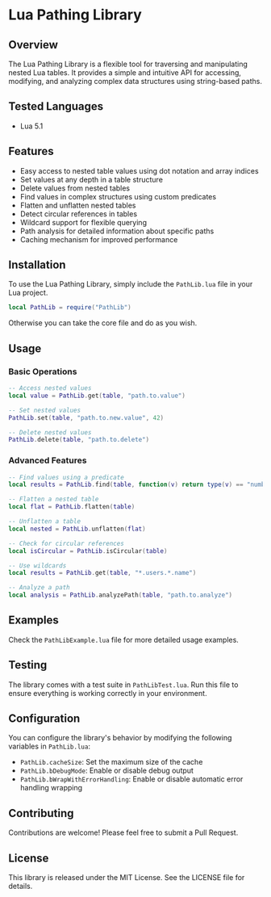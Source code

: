 # Lua Pathing Library

## Overview

The Lua Pathing Library is a flexible tool for traversing and manipulating nested Lua tables. It provides a simple and intuitive API for accessing, modifying, and analyzing complex data structures using string-based paths.

## Tested Languages

- Lua 5.1

## Features

- Easy access to nested table values using dot notation and array indices
- Set values at any depth in a table structure
- Delete values from nested tables
- Find values in complex structures using custom predicates
- Flatten and unflatten nested tables
- Detect circular references in tables
- Wildcard support for flexible querying
- Path analysis for detailed information about specific paths
- Caching mechanism for improved performance

## Installation

To use the Lua Pathing Library, simply include the `PathLib.lua` file in your Lua project.

```lua
local PathLib = require("PathLib")
```

Otherwise you can take the core file and do as you wish.

## Usage

### Basic Operations

```lua
-- Access nested values
local value = PathLib.get(table, "path.to.value")

-- Set nested values
PathLib.set(table, "path.to.new.value", 42)

-- Delete nested values
PathLib.delete(table, "path.to.delete")
```

### Advanced Features

```lua
-- Find values using a predicate
local results = PathLib.find(table, function(v) return type(v) == "number" and v > 10 end)

-- Flatten a nested table
local flat = PathLib.flatten(table)

-- Unflatten a table
local nested = PathLib.unflatten(flat)

-- Check for circular references
local isCircular = PathLib.isCircular(table)

-- Use wildcards
local results = PathLib.get(table, "*.users.*.name")

-- Analyze a path
local analysis = PathLib.analyzePath(table, "path.to.analyze")
```

## Examples

Check the `PathLibExample.lua` file for more detailed usage examples.

## Testing

The library comes with a test suite in `PathLibTest.lua`. Run this file to ensure everything is working correctly in your environment.

## Configuration

You can configure the library's behavior by modifying the following variables in `PathLib.lua`:

- `PathLib.cacheSize`: Set the maximum size of the cache
- `PathLib.bDebugMode`: Enable or disable debug output
- `PathLib.bWrapWithErrorHandling`: Enable or disable automatic error handling wrapping

## Contributing

Contributions are welcome! Please feel free to submit a Pull Request.

## License

This library is released under the MIT License. See the LICENSE file for details.
